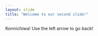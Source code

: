 ```yaml
---
layout: slide
title: "Welcome to our second slide!"
---
```

Konnichiwa!
Use the left arrow to go back!
